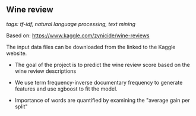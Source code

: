 ## Wine review

_tags: tf-idf, natural language processing, text mining_

Based on: https://www.kaggle.com/zynicide/wine-reviews

The input data files can be downloaded from the linked to the Kaggle website. 

- The goal of the project is to predict the wine review score based on the wine review descriptions

- We use term frequency-inverse documentary frequency to generate features and use xgboost to fit the model. 

- Importance of words are quantified by examining the "average gain per split"
